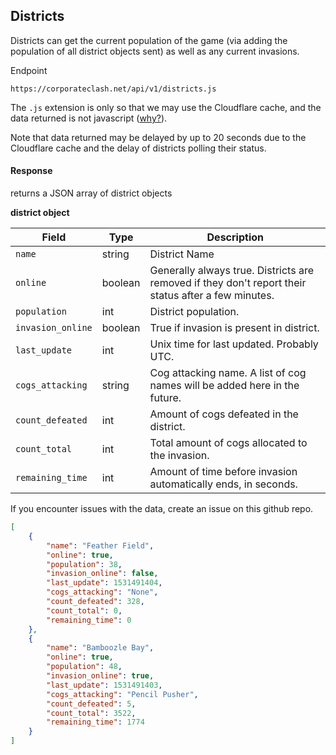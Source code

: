 ## Districts

Districts can get the current population of the game (via adding the population of all district objects sent) as well as any current invasions.

Endpoint

    https://corporateclash.net/api/v1/districts.js

The `.js` extension is only so that we may use the Cloudflare cache, and the data returned is not javascript ([why?](https://support.cloudflare.com/hc/en-us/articles/200172516-Which-file-extensions-does-Cloudflare-cache-for-static-content-#h_a01982d4-d5b6-4744-bb9b-a71da62c160a)).

Note that data returned may be delayed by up to 20 seconds due to the Cloudflare cache and the delay of districts polling their status.


#### Response

returns a JSON array of district objects

**district object**

|Field|Type|Description|
|--|--|--|
|`name`|string|District Name|
|`online`|boolean|Generally always true. Districts are removed if they don't report their status after a few minutes.|
|`population`|int|District population.|
|`invasion_online`|boolean|True if invasion is present in district.|
|`last_update`|int|Unix time for last updated. Probably UTC.|
|`cogs_attacking`|string|Cog attacking name. A list of cog names will be added here in the future.|
|`count_defeated`|int|Amount of cogs defeated in the district.|
|`count_total`|int|Total amount of cogs allocated to the invasion.|
|`remaining_time`|int|Amount of time before invasion automatically ends, in seconds.|

If you encounter issues with the data, create an issue on this github repo.

```json
[
    {
	    "name": "Feather Field",
		"online": true,
		"population": 38,
		"invasion_online": false,
		"last_update": 1531491404,
		"cogs_attacking": "None",
		"count_defeated": 328,
		"count_total": 0,
		"remaining_time": 0
	},
	{
		"name": "Bamboozle Bay",
		"online": true,
		"population": 48,
		"invasion_online": true,
		"last_update": 1531491403,
		"cogs_attacking": "Pencil Pusher",
		"count_defeated": 5,
		"count_total": 3522,
		"remaining_time": 1774
	}
]
```
